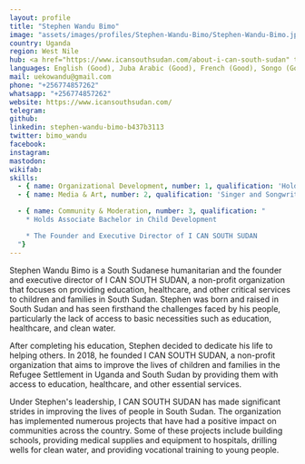 ```yaml
---
layout: profile
title: "Stephen Wandu Bimo"
image: "assets/images/profiles/Stephen-Wandu-Bimo/Stephen-Wandu-Bimo.jpeg"
country: Uganda
region: West Nile
hub: <a href="https://www.icansouthsudan.com/about-i-can-south-sudan" target=_blank>I CAN SOUTH SUDAN</a>
languages: English (Good), Juba Arabic (Good), French (Good), Songo (Good), Azende (Native)
mail: uekowandu@gmail.com
phone: "+256774857262"
whatsapp: "+256774857262"
website: https://www.icansouthsudan.com/
telegram: 
github: 
linkedin: stephen-wandu-bimo-b437b3113
twitter: bimo_wandu
facebook: 
instagram: 
mastodon: 
wikifab: 
skills:
  - { name: Organizational Development, number: 1, qualification: 'Holds Diploma in Public Relationship'}
  - { name: Media & Art, number: 2, qualification: 'Singer and Songwriter'}

  - { name: Community & Moderation, number: 3, qualification: "
    * Holds Associate Bachelor in Child Development

    * The Founder and Executive Director of I CAN SOUTH SUDAN
  "}
---
```

Stephen Wandu Bimo is a South Sudanese humanitarian and the founder and executive director of I CAN SOUTH SUDAN, a non-profit organization that focuses on providing education, healthcare, and other critical services to children and families in South Sudan. Stephen was born and raised in South Sudan and has seen firsthand the challenges faced by his people, particularly the lack of access to basic necessities such as education, healthcare, and clean water.

After completing his education, Stephen decided to dedicate his life to helping others. In 2018, he founded I CAN SOUTH SUDAN, a non-profit organization that aims to improve the lives of children and families in the Refugee Settlement in Uganda and South Sudan by providing them with access to education, healthcare, and other essential services.

Under Stephen's leadership, I CAN SOUTH SUDAN has made significant strides in improving the lives of people in South Sudan. The organization has implemented numerous projects that have had a positive impact on communities across the country. Some of these projects include building schools, providing medical supplies and equipment to hospitals, drilling wells for clean water, and providing vocational training to young people.
